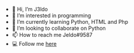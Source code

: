 - 👋 Hi, I’m J3ldo
- 👀 I’m interested in programming
- 🌱 I’m currently learning Python, HTML and Php
- 💞️ I’m looking to collaborate on Python
- 📫 How to reach me Jeldo#9587
- 💻 Follow me <a href="https://www.youtube.com/watch?v=dQw4w9WgXcQ">here</a>
<!---
J3ldo/J3ldo is a ✨ special ✨ repository because its `README.md` (this file) appears on your GitHub profile.
You can click the Preview link to take a look at your changes.
--->
